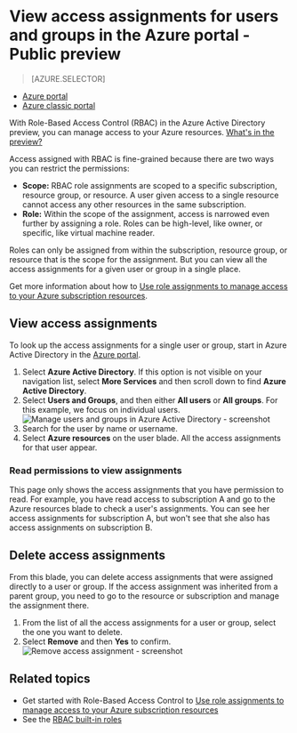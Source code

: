 <properties
	pageTitle="View Azure resource access assignments | Microsoft Azure"
	description="View and manage all the Role-Based Access Control assignments for any user or group in the Azure portal"
	services="active-directory"
	documentationCenter=""
	authors="kgremban"
	manager="femila"
	editor="jeffsta"/>

<tags
	ms.service="active-directory"
	ms.devlang="na"
	ms.topic="article"
	ms.tgt_pltfrm="na"
	ms.workload="identity"
	ms.date="09/30/2016"
	ms.author="kgremban"/>

# View access assignments for users and groups in the Azure portal - Public preview

> [AZURE.SELECTOR]
- [Azure portal](role-based-access-control-azure-portal.md)
- [Azure classic portal](role-based-access-control-configure.md)

With Role-Based Access Control (RBAC) in the Azure Active Directory preview, you can manage access to your Azure resources. [What's in the preview?](active-directory-preview-explainer.md)

Access assigned with RBAC is fine-grained because there are two ways you can restrict the permissions:

- **Scope:** RBAC role assignments are scoped to a specific subscription, resource group, or resource. A user given access to a single resource cannot access any other resources in the same subscription.
- **Role:** Within the scope of the assignment, access is narrowed even further by assigning a role. Roles can be high-level, like owner, or specific, like virtual machine reader.

Roles can only be assigned from within the subscription, resource group, or resource that is the scope for the assignment. But you can view all the access assignments for a given user or group in a single place.

Get more information about how to [Use role assignments to manage access to your Azure subscription resources](role-based-access-control-configure.md).

##  View access assignments

To look up the access assignments for a single user or group, start in Azure Active Directory in the [Azure portal](http://portal.azure.com).

1. Select **Azure Active Directory**. If this option is not visible on your navigation list, select **More Services** and then scroll down to find **Azure Active Directory**.
2. Select **Users and Groups**, and then either **All users** or **All groups**. For this example, we focus on individual users.
	![Manage users and groups in Azure Active Directory - screenshot](./media/role-based-access-control-manage-assignments/rbac_users_groups.png)
3. Search for the user by name or username.
4. Select **Azure resources** on the user blade. All the access assignments for that user appear.

### Read permissions to view assignments

This page only shows the access assignments that you have permission to read. For example, you have read access to subscription A and go to the Azure resources blade to check a user's assignments. You can see her access assignments for subscription A, but won't see that she also has access assignments on subscription B.

## Delete access assignments

From this blade, you can delete access assignments that were assigned directly to a user or group. If the access assignment was inherited from a parent group, you need to go to the resource or subscription and manage the assignment there.

1. From the list of all the access assignments for a user or group, select the one you want to delete.
2. Select **Remove** and then **Yes** to confirm.
	![Remove access assignment - screenshot](./media/role-based-access-control-manage-assignments/delete_assignment.png)

## Related topics

- Get started with Role-Based Access Control to [Use role assignments to manage access to your Azure subscription resources](role-based-access-control-configure.md)
- See the [RBAC built-in roles](role-based-access-built-in-roles.md)
